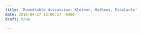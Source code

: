 ```yaml
---
title: 'Roundtable discussion: Kleiner, Mathews, Escalante'
date: 2018-04-27 13:00:17 -0400
draft: true

---
```

